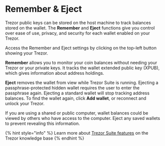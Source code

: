 # Remember & Eject

Trezor public keys can be stored on the host machine to track balances stored on the wallet. The **Remember** and **Eject** functions give you control over ease of use, privacy, and security for each wallet enabled on your Trezor.

Access the Remember and Eject settings by clicking on the top-left button showing your Trezor.

**Remember** allows you to monitor your coin balances without needing your Trezor or your private keys. It tracks the wallet extended public key (XPUB), which gives information about address holdings.

**Eject** removes the wallet from view while Trezor Suite is running. Ejecting a passphrase-protected hidden wallet requires the user to enter the passphrase again. Ejecting a standard wallet will stop tracking address balances. To find the wallet again, click **Add wallet**, or reconnect and unlock your Trezor.

If you are using a shared or public computer, wallet balances could be viewed by others who have access to the computer. Eject any saved wallets to prevent revealing this information.

{% hint style="info" %}
Learn more about [Trezor Suite features](https://trezor.io/learn/a/get-to-know-the-trezor-suite-app) on the Trezor knowledge base
{% endhint %}
